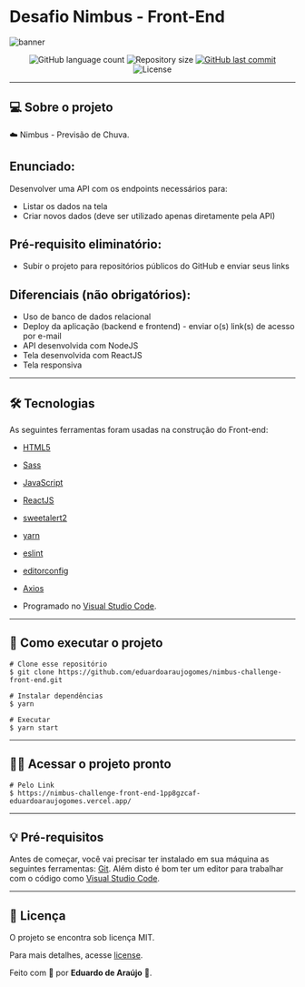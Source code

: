 # Desafio Nimbus - Front-End

![banner](https://i.imgur.com/ojyyIIk.jpg)


<p align="center">
  <img alt="GitHub language count" src="https://img.shields.io/github/languages/count/eduardoaraujogomes/nimbus-challenge-front-end?color=%2304D361">

  <img alt="Repository size" src="https://img.shields.io/github/repo-size/eduardoaraujogomes/nimbus-challenge-front-end">

  <a href="https://github.com/eduardoaraujogomes/nimbus-challenge-front-end/commits/master">
    <img alt="GitHub last commit" src="https://img.shields.io/github/last-commit/eduardoaraujogomes/nimbus-challenge-front-end">
  </a>

  <img alt="License" src="https://img.shields.io/badge/license-MIT-brightgreen">

</p>

_________

## 💻 Sobre o projeto

:cloud: Nimbus - Previsão de Chuva.

## Enunciado:
 Desenvolver uma API com os endpoints necessários para:
- Listar os dados na tela
- Criar novos dados (deve ser utilizado apenas diretamente pela API)

## Pré-requisito eliminatório:
- Subir o projeto para repositórios públicos do GitHub e enviar seus links
## Diferenciais (não obrigatórios):
- Uso de banco de dados relacional
- Deploy da aplicação (backend e frontend) - enviar o(s) link(s) de acesso por e-mail
- API desenvolvida com NodeJS
- Tela desenvolvida com ReactJS
- Tela responsiva

_________

## 🛠 Tecnologias

As seguintes ferramentas foram usadas na construção do Front-end:
 
 - [HTML5]
 - [Sass]
 - [JavaScript]

 - [ReactJS]
 - [sweetalert2]
 
 - [yarn]
 - [eslint]
 - [editorconfig]
 - [Axios]

- Programado no [Visual Studio Code].

_________

## 🚀 Como executar o projeto

    # Clone esse repositório
    $ git clone https://github.com/eduardoaraujogomes/nimbus-challenge-front-end.git
    
    # Instalar dependências
    $ yarn
    
    # Executar
    $ yarn start
   
    
    

_________


## 👨‍💻 Acessar o projeto pronto

    # Pelo Link
    $ https://nimbus-challenge-front-end-1pp8gzcaf-eduardoaraujogomes.vercel.app/  
 
    
    

_________

## 💡 Pré-requisitos

Antes de começar, você vai precisar ter instalado em sua máquina as seguintes ferramentas:
[Git](https://git-scm.com).
Além disto é bom ter um editor para trabalhar com o código como [Visual Studio Code].

_________ 

## 📝 Licença

O projeto se encontra sob licença MIT.

Para mais detalhes, acesse [license](LICENSE).


Feito com 💙 por **Eduardo de Araújo** 👻.


[HTML5]: https://developer.mozilla.org/en-US/docs/Web/Guide/HTML/HTML5
[Sass]: https://sass-lang.com/ 
 
[JavaScript]: https://www.javascript.com/  

[Axios]: https://axios-http.com/docs/intro
[ReactJS]: https://reactjs.org/
[yarn]: https://yarnpkg.com/
[eslint]: https://eslint.org/
[editorconfig]: https://editorconfig.org/
[sweetalert2]: https://sweetalert2.github.io/

[Visual Studio Code]: https://code.visualstudio.com/ 
